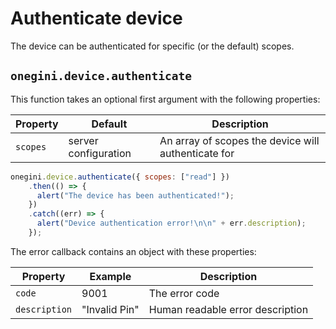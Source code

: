 # Authenticate device

The device can be authenticated for specific (or the default) scopes.

## `onegini.device.authenticate`

This function takes an optional first argument with the following properties:

| Property | Default | Description |
| --- | --- | --- |
| `scopes` | server configuration | An array of scopes the device will authenticate for

```js
onegini.device.authenticate({ scopes: ["read"] })
    .then(() => {
      alert("The device has been authenticated!");
    })
    .catch((err) => {
      alert("Device authentication error!\n\n" + err.description);
    });
```

The error callback contains an object with these properties:

| Property | Example | Description |
| --- | --- | --- |
| `code` | 9001 | The error code
| `description` | "Invalid Pin" | Human readable error description
